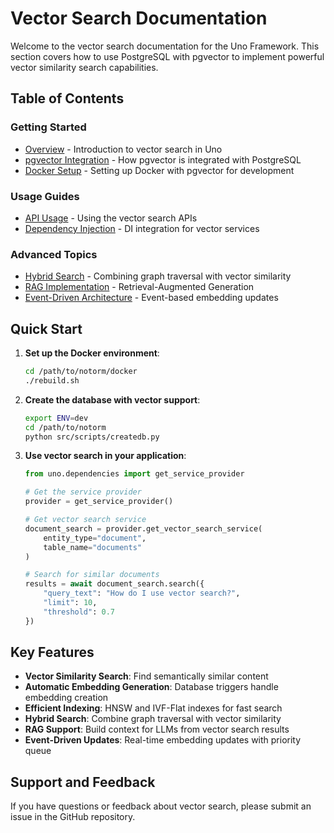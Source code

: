 # Vector Search Documentation

Welcome to the vector search documentation for the Uno Framework. This section covers how to use PostgreSQL with pgvector to implement powerful vector similarity search capabilities.

## Table of Contents

### Getting Started
- [Overview](./overview.md) - Introduction to vector search in Uno
- [pgvector Integration](./pgvector_integration.md) - How pgvector is integrated with PostgreSQL
- [Docker Setup](./docker_setup.md) - Setting up Docker with pgvector for development

### Usage Guides
- [API Usage](./api_usage.md) - Using the vector search APIs
- [Dependency Injection](./dependency_injection.md) - DI integration for vector services

### Advanced Topics
- [Hybrid Search](./hybrid_search.md) - Combining graph traversal with vector similarity
- [RAG Implementation](./rag.md) - Retrieval-Augmented Generation
- [Event-Driven Architecture](./events.md) - Event-based embedding updates

## Quick Start

1. **Set up the Docker environment**:
   ```bash
   cd /path/to/notorm/docker
   ./rebuild.sh
   ```

2. **Create the database with vector support**:
   ```bash
   export ENV=dev
   cd /path/to/notorm
   python src/scripts/createdb.py
   ```

3. **Use vector search in your application**:
   ```python
   from uno.dependencies import get_service_provider
   
   # Get the service provider
   provider = get_service_provider()
   
   # Get vector search service
   document_search = provider.get_vector_search_service(
       entity_type="document",
       table_name="documents"
   )
   
   # Search for similar documents
   results = await document_search.search({
       "query_text": "How do I use vector search?",
       "limit": 10,
       "threshold": 0.7
   })
   ```

## Key Features

- **Vector Similarity Search**: Find semantically similar content
- **Automatic Embedding Generation**: Database triggers handle embedding creation
- **Efficient Indexing**: HNSW and IVF-Flat indexes for fast search
- **Hybrid Search**: Combine graph traversal with vector similarity
- **RAG Support**: Build context for LLMs from vector search results
- **Event-Driven Updates**: Real-time embedding updates with priority queue

## Support and Feedback

If you have questions or feedback about vector search, please submit an issue in the GitHub repository.